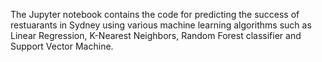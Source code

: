 The Jupyter notebook contains the code for predicting the success of restuarants in Sydney using various machine learning algorithms such as Linear Regression, K-Nearest Neighbors, Random Forest classifier and Support Vector Machine.
